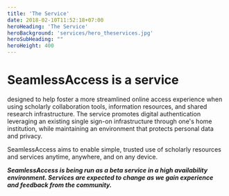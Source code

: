 ```yaml
---
title: 'The Service'
date: 2018-02-10T11:52:18+07:00
heroHeading: 'The Service'
heroBackground: 'services/hero_theservices.jpg'
heroSubHeading: ""
heroHeight: 400
---
```


# SeamlessAccess is a service

designed to help foster a more streamlined online access experience when using scholarly collaboration tools, information resources, and shared research infrastructure. The service promotes digital authentication leveraging an existing single sign-on infrastructure through one's home institution, while maintaining an environment that protects personal data and privacy.

SeamlessAccess aims to enable simple, trusted use of scholarly resources and services anytime, anywhere, and on any device.

**_SeamlessAccess is being run as a beta service in a high availability environment. Services are expected to change as we gain experience and feedback from the community._**